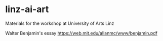 # linz-ai-art
Materials for the workshop at University of Arts Linz



Walter Benjamin's essay https://web.mit.edu/allanmc/www/benjamin.pdf
